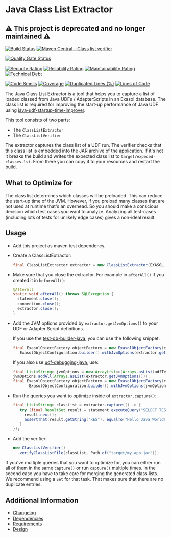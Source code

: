 # Java Class List Extractor

## ⚠️ This project is deprecated and no longer maintained ⚠️

[![Build Status](https://github.com/exasol/java-class-list-extractor/actions/workflows/ci-build.yml/badge.svg)](https://github.com/exasol/java-class-list-extractor/actions/workflows/ci-build.yml)
[![Maven Central &ndash; Class list verifier](https://img.shields.io/maven-central/v/com.exasol/java-class-list-verifier)](https://search.maven.org/artifact/com.exasol/java-class-list-verifier)

[![Quality Gate Status](https://sonarcloud.io/api/project_badges/measure?project=com.exasol%3Ajava-class-list-extractor-aggregator&metric=alert_status)](https://sonarcloud.io/dashboard?id=com.exasol%3Ajava-class-list-extractor-aggregator)

[![Security Rating](https://sonarcloud.io/api/project_badges/measure?project=com.exasol%3Ajava-class-list-extractor-aggregator&metric=security_rating)](https://sonarcloud.io/dashboard?id=com.exasol%3Ajava-class-list-extractor-aggregator)
[![Reliability Rating](https://sonarcloud.io/api/project_badges/measure?project=com.exasol%3Ajava-class-list-extractor-aggregator&metric=reliability_rating)](https://sonarcloud.io/dashboard?id=com.exasol%3Ajava-class-list-extractor-aggregator)
[![Maintainability Rating](https://sonarcloud.io/api/project_badges/measure?project=com.exasol%3Ajava-class-list-extractor-aggregator&metric=sqale_rating)](https://sonarcloud.io/dashboard?id=com.exasol%3Ajava-class-list-extractor-aggregator)
[![Technical Debt](https://sonarcloud.io/api/project_badges/measure?project=com.exasol%3Ajava-class-list-extractor-aggregator&metric=sqale_index)](https://sonarcloud.io/dashboard?id=com.exasol%3Ajava-class-list-extractor-aggregator)

[![Code Smells](https://sonarcloud.io/api/project_badges/measure?project=com.exasol%3Ajava-class-list-extractor-aggregator&metric=code_smells)](https://sonarcloud.io/dashboard?id=com.exasol%3Ajava-class-list-extractor-aggregator)
[![Coverage](https://sonarcloud.io/api/project_badges/measure?project=com.exasol%3Ajava-class-list-extractor-aggregator&metric=coverage)](https://sonarcloud.io/dashboard?id=com.exasol%3Ajava-class-list-extractor-aggregator)
[![Duplicated Lines (%)](https://sonarcloud.io/api/project_badges/measure?project=com.exasol%3Ajava-class-list-extractor-aggregator&metric=duplicated_lines_density)](https://sonarcloud.io/dashboard?id=com.exasol%3Ajava-class-list-extractor-aggregator)
[![Lines of Code](https://sonarcloud.io/api/project_badges/measure?project=com.exasol%3Ajava-class-list-extractor-aggregator&metric=ncloc)](https://sonarcloud.io/dashboard?id=com.exasol%3Ajava-class-list-extractor-aggregator)

The Java Class List Extractor is a tool that helps you to capture a list of loaded classed from Java UDFs / AdapterScripts in an Exasol database. The class list is required for improving the start-up performance of Java UDF using [java-udf-startup-time-improver](https://github.com/exasol/java-udf-startup-time-improver/).

This tool consists of two parts:

* The `ClassListExtractor`
* The `ClassListVerifier`

The extractor captures the class list of a UDF run. The verifier checks that this class list is embedded into the JAR archive of the application. If it's not it breaks the build and writes the expected class list to `target/expeced-classes.lst`. From there you can copy it to your resources and restart the build.

## What to Optimize for

The class list determines which classes will be preloaded. This can reduce the start-up time of the JVM. However, if you preload many classes that are not used at runtime that's an overhead. So you should make a conscious decision which test cases you want to analyze. Analyzing all test-cases (including lots of tests for unlikely edge cases) gives a non-ideal result.

## Usage

* Add this project as maven test dependency.
* Create a ClassListExtractor:
    ```java
    final ClassListExtractor extractor = new ClassListExtractor(EXASOL.getDefaultBucket(), port -> new InetSocketAddress(EXASOL.getHostIp() + "", port));
    ```
* Make sure that you close the extractor. For example in `afterAll()` if you created it in `beforeAll()`:
  ```java
  @AfterAll
  static void afterAll() throws SQLException {
    statement.close();
    connection.close();
    extractor.close();
  }
  ```
* Add the JVM options provided by `extractor.getJvmOptions()` to your UDF or Adapter Script definitions.

  If you use the [test-db-builder-java](https://github.com/exasol/test-db-builder-java), you can use the following snippet:
  ```java
  final ExasolObjectFactory objectFactory = new ExasolObjectFactory(connection,
     ExasolObjectConfiguration.builder().withJvmOptions(extractor.getJvmOptions()).build());
  ```
  If you also use [udf-debugging-java](https://github.com/exasol/udf-debugging-java/), use:
  ```java
  final List<String> jvmOptions = new ArrayList<>(Arrays.asList(udfTestSetup.getJvmOptions()));
  jvmOptions.addAll(Arrays.asList(extractor.getJvmOptions()));
  final ExasolObjectFactory objectFactory = new ExasolObjectFactory(connection,
         ExasolObjectConfiguration.builder().withJvmOptions(jvmOptions.toArray(String[]::new)).build());
  ```
* Run the queries you want to optimize inside of `extractor.capture()`:
  ```java
  final List<String> classList = extractor.capture(() -> {
     try (final ResultSet result = statement.executeQuery("SELECT TEST.MY_UDF() AS RES")) {
       result.next();
       assertThat(result.getString("RES"), equalTo("Hello Java World!"));
     }
  });
  ```
* Add the verifier:
  ```java
  new ClassListVerifier()
    .verifyClassListFile(classList, Path.of("target/my-app.jar"));
  ```

If you've multiple queries that you want to optimize for, you can either run all of them in the same `capture()` or run `capture()` multiple times. In the second case you have to take care for merging the generated class lists. We recommend using a `Set` for that task. That makes sure that there are no duplicate entries.

## Additional Information

* [Changelog](doc/changes/changelog.md)
* [Dependencies](dependencies.md)
* [Requirements](doc/requirements.md)
* [Design](doc/design.md)
